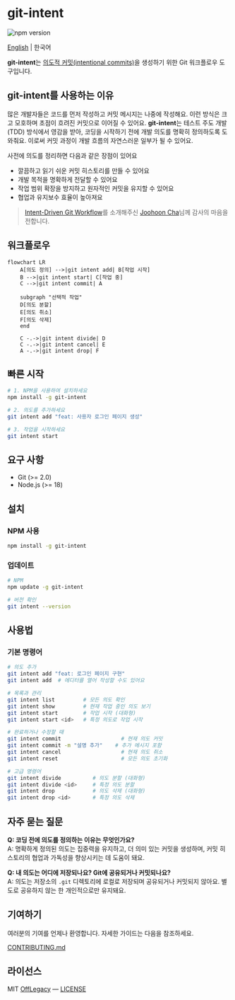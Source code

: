 # git-intent

![npm version](https://img.shields.io/npm/v/git-intent.svg)

[English](./README.md) | 한국어

**git-intent**는 [의도적 커밋(intentional commits)](https://intentionalcommits.org/)을 생성하기 위한 Git 워크플로우 도구입니다.

## git-intent를 사용하는 이유

많은 개발자들은 코드를 먼저 작성하고 커밋 메시지는 나중에 작성해요.
이런 방식은 크고 모호하며 초점이 흐려진 커밋으로 이어질 수 있어요.
**git-intent**는 테스트 주도 개발(TDD) 방식에서 영감을 받아, 코딩을 시작하기 전에 개발 의도를 명확히 정의하도록 도와줘요. 
이로써 커밋 과정이 개발 흐름의 자연스러운 일부가 될 수 있어요.

사전에 의도를 정리하면 다음과 같은 장점이 있어요
- 깔끔하고 읽기 쉬운 커밋 히스토리를 만들 수 있어요
- 개발 목적을 명확하게 전달할 수 있어요
- 작업 범위 확장을 방지하고 원자적인 커밋을 유지할 수 있어요
- 협업과 유지보수 효율이 높아져요


> [Intent-Driven Git Workflow](https://youtu.be/yDRs4Pl1Lq0?feature=shared)를 소개해주신 [Joohoon Cha](https://github.com/jcha0713)님께 감사의 마음을 전합니다.

## 워크플로우

```mermaid
flowchart LR
    A[의도 정의] -->|git intent add| B[작업 시작]
    B -->|git intent start| C[작업 중]
    C -->|git intent commit| A
    
    subgraph "선택적 작업"
    D[의도 분할]
    E[의도 취소]
    F[의도 삭제]
    end
    
    C -.->|git intent divide| D
    C -.->|git intent cancel| E
    A -.->|git intent drop| F
```

## 빠른 시작

```bash
# 1. NPM을 사용하여 설치하세요
npm install -g git-intent

# 2. 의도를 추가하세요
git intent add "feat: 사용자 로그인 페이지 생성"

# 3. 작업을 시작하세요
git intent start
```

## 요구 사항

- Git (>= 2.0)
- Node.js (>= 18)

## 설치

### NPM 사용

```bash
npm install -g git-intent
```

### 업데이트

```bash
# NPM
npm update -g git-intent

# 버전 확인
git intent --version
```

## 사용법

### 기본 명령어

```bash
# 의도 추가
git intent add "feat: 로그인 페이지 구현"
git intent add  # 에디터를 열어 작성할 수도 있어요

# 목록과 관리
git intent list         # 모든 의도 확인
git intent show         # 현재 작업 중인 의도 보기
git intent start        # 작업 시작 (대화형)
git intent start <id>   # 특정 의도로 작업 시작

# 완료하거나 수정할 때
git intent commit                   # 현재 의도 커밋
git intent commit -m "설명 추가"    # 추가 메시지 포함
git intent cancel                   # 현재 의도 취소
git intent reset                    # 모든 의도 초기화

# 고급 명령어
git intent divide          # 의도 분할 (대화형)
git intent divide <id>     # 특정 의도 분할
git intent drop            # 의도 삭제 (대화형)
git intent drop <id>       # 특정 의도 삭제
```

## 자주 묻는 질문

**Q: 코딩 전에 의도를 정의하는 이유는 무엇인가요?**  
A: 명확하게 정의된 의도는 집중력을 유지하고, 더 의미 있는 커밋을 생성하며, 커밋 히스토리의 협업과 가독성을 향상시키는 데 도움이 돼요.

**Q: 내 의도는 어디에 저장되나요? Git에 공유되거나 커밋되나요?**  
A: 의도는 저장소의 `.git` 디렉토리에 로컬로 저장되며 공유되거나 커밋되지 않아요. 별도로 공유하지 않는 한 개인적으로만 유지돼요.

## 기여하기

여러분의 기여를 언제나 환영합니다. 자세한 가이드는 다음을 참조하세요.

[CONTRIBUTING.md](./CONTRIBUTING.md)

## 라이선스

MIT [OffLegacy](https://github.com/offlegacy) — [LICENSE](./LICENSE)
